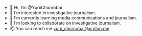 - 👋 Hi, I’m @YuriiChornobai
- 👀 I’m interested in investigative journalism.
- 🌱 I’m currently learning media communications and journalism.
- 💞️ I’m looking to collaborate on investigative journalism.
- 📫 You can reach me yurii_chornobai@proton.me

<!---
YuraCh0rn0bai/YuraCh0rn0bai is a ✨ special ✨ repository because its `README.md` (this file) appears on your GitHub profile.
You can click the Preview link to take a look at your changes.
--->
